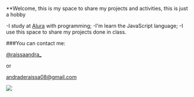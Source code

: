 **Welcome, this is my space to share my projects and activities, this is just a hobby

-I study at [Alura](https://www.alura.com.br) with programming;
-I'm learn the JavaScript language;
-I use this space to share my projects done in class.

###You can contact me:

[@raissaandra_](https://www.instagram.com/raissaandra_?igsh=djA3NXVuZDIzdmF4)

or

andraderaissa08@gmail.com

![](https://media1.tenor.com/m/bxHky4v2x7EAAAAC/emoji-dance-z-emoji-asik-meme.gif)


